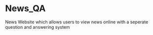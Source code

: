 # News_QA

News Website which allows users to view news online with a seperate question and answering system
